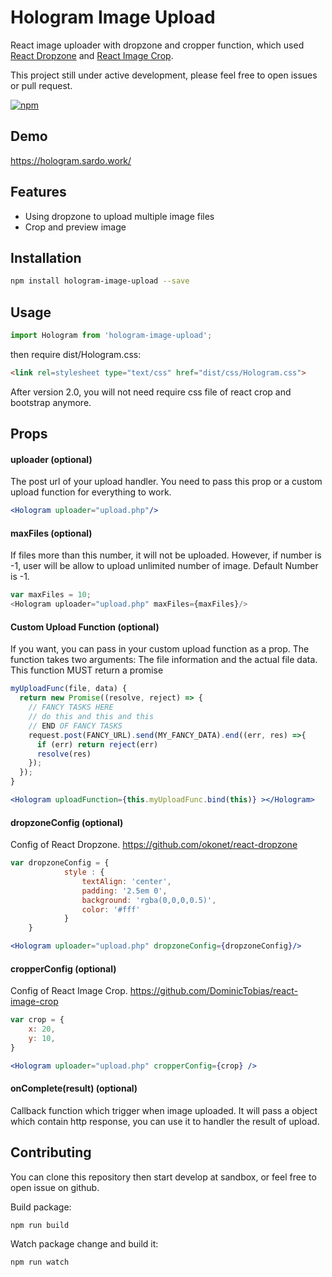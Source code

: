 # Hologram Image Upload

React image uploader with dropzone and cropper function, which used [React Dropzone](https://github.com/okonet/react-dropzone) and [React Image Crop](https://github.com/DominicTobias/react-image-crop).

This project still under active development, please feel free to open issues or pull request.

[![npm]( 	http://img.shields.io/npm/v/npm.svg)](https://www.npmjs.com/package/hologram-image-upload)

## Demo
https://hologram.sardo.work/

## Features
- Using dropzone to upload multiple image files
- Crop and preview image  

## Installation
```bash
npm install hologram-image-upload --save
```

## Usage
```js
import Hologram from 'hologram-image-upload';
```
then require dist/Hologram.css:

 ```html
<link rel=stylesheet type="text/css" href="dist/css/Hologram.css">
 ```

After version 2.0, you will not need require css file of react crop and bootstrap anymore.

## Props

#### uploader (optional)
The post url of your upload handler. You need to pass this prop or a custom upload function for everything to work.

```jsx
<Hologram uploader="upload.php"/>
```

#### maxFiles (optional)
If files more than this number, it will not be uploaded. However, if number is -1, user will be allow to upload unlimited number of image. Default Number is -1.

```js
var maxFiles = 10;
<Hologram uploader="upload.php" maxFiles={maxFiles}/>
```

#### Custom Upload Function (optional)
If you want, you can pass in your custom upload function as a prop. The function takes two arguments: The file information and the actual file data. This function MUST return a promise


```jsx
myUploadFunc(file, data) {
  return new Promise((resolve, reject) => {
    // FANCY TASKS HERE
    // do this and this and this
    // END OF FANCY TASKS
    request.post(FANCY_URL).send(MY_FANCY_DATA).end((err, res) =>{
      if (err) return reject(err)
      resolve(res)
    });
  });
}

<Hologram uploadFunction={this.myUploadFunc.bind(this)} ></Hologram>
```

#### dropzoneConfig (optional)
Config of React Dropzone.
https://github.com/okonet/react-dropzone

```jsx
var dropzoneConfig = {
            style : {
                textAlign: 'center',
                padding: '2.5em 0',
                background: 'rgba(0,0,0,0.5)',
                color: '#fff'
            }
    }

<Hologram uploader="upload.php" dropzoneConfig={dropzoneConfig}/>
```


#### cropperConfig (optional)
Config of React Image Crop.
https://github.com/DominicTobias/react-image-crop

```jsx
var crop = {
	x: 20,
	y: 10,
}

<Hologram uploader="upload.php" cropperConfig={crop} />
```

#### onComplete(result) (optional)
Callback function which trigger when image uploaded.
It will pass a object which contain http response, you can use it to handler the result of upload.  

## Contributing

You can clone this repository then start develop at sandbox, or feel free to open issue on github.

Build package:

```bash
npm run build
```

Watch package change and build it:

```bash
npm run watch
```
